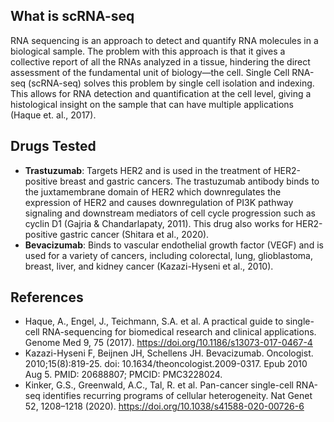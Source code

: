 ## What is scRNA-seq

RNA sequencing is an approach to detect and quantify RNA molecules in a biological sample. The problem with this approach is that it gives a collective report of all the RNAs analyzed in a tissue, hindering the direct assessment of the fundamental unit of biology—the cell. Single Cell RNA-seq (scRNA-seq) solves this problem by single cell isolation and indexing. This allows for RNA detection and quantification at the cell level, giving a histological insight on the sample that can have multiple applications (Haque et. al., 2017). 

## Drugs Tested

- **Trastuzumab**: Targets HER2 and is used in the treatment of HER2-positive breast and gastric cancers. The trastuzumab antibody binds to the juxtamembrane domain of HER2 which downregulates the expression of HER2 and causes downregulation of PI3K pathway signaling and downstream mediators of cell cycle progression such as cyclin D1 (Gajria & Chandarlapaty, 2011). This drug also works for HER2-positive gastric cancer (Shitara et al., 2020).
- **Bevacizumab**: Binds to vascular endothelial growth factor (VEGF) and is used for a variety of cancers, including colorectal, lung, glioblastoma, breast, liver, and kidney cancer (Kazazi-Hyseni et al., 2010).


## References

- Haque, A., Engel, J., Teichmann, S.A. et al. A practical guide to single-cell RNA-sequencing for biomedical research and clinical applications. Genome Med 9, 75 (2017). https://doi.org/10.1186/s13073-017-0467-4
- Kazazi-Hyseni F, Beijnen JH, Schellens JH. Bevacizumab. Oncologist. 2010;15(8):819-25. doi: 10.1634/theoncologist.2009-0317. Epub 2010 Aug 5. PMID: 20688807; PMCID: PMC3228024.
- Kinker, G.S., Greenwald, A.C., Tal, R. et al. Pan-cancer single-cell RNA-seq identifies recurring programs of cellular heterogeneity. Nat Genet 52, 1208–1218 (2020). https://doi.org/10.1038/s41588-020-00726-6
